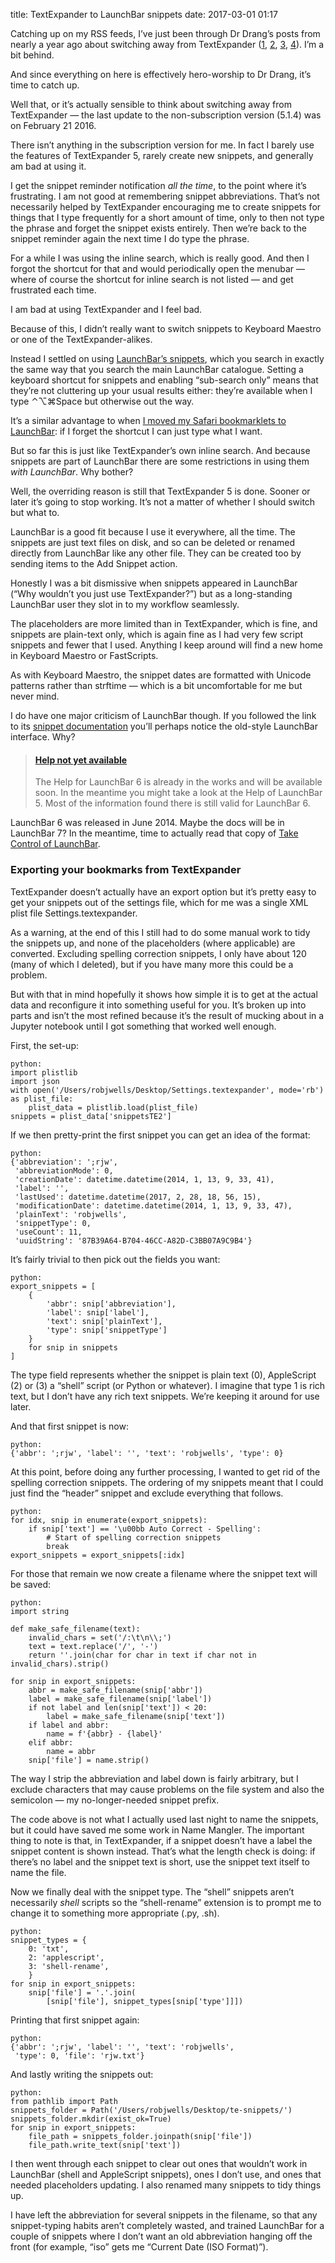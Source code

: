 title: TextExpander to LaunchBar snippets
date: 2017-03-01 01:17

Catching up on my RSS feeds, I’ve just been through Dr Drang’s posts from nearly a year ago about switching away from TextExpander ([1][d1], [2][d2], [3][d3], [4][d4]). I’m a bit behind.

[d1]: http://leancrew.com/all-this/2016/04/the-new-textexpander/
[d2]: http://leancrew.com/all-this/2016/04/importing-textexpander-snippets-to-keyboard-maestro/
[d3]: http://leancrew.com/all-this/2016/04/a-little-more-textexpander/
[d4]: http://leancrew.com/all-this/2016/06/final-thoughts-on-switching-from-textexpander/

And since everything on here is effectively hero-worship to Dr Drang, it’s time to catch up.

Well that, or it’s actually sensible to think about switching away from TextExpander — the last update to the non-subscription version (5.1.4) was on February 21 2016.

There isn’t anything in the subscription version for me. In fact I barely use the features of TextExpander 5, rarely create new snippets, and generally am bad at using it.

I get the snippet reminder notification *all the time*, to the point where it’s frustrating. I am not good at remembering snippet abbreviations. That’s not necessarily helped by TextExpander encouraging me to create snippets for things that I type frequently for a short amount of time, only to then not type the phrase and forget the snippet exists entirely. Then we’re back to the snippet reminder again the next time I do type the phrase.

For a while I was using the inline search, which is really good. And then I forgot the shortcut for that and would periodically open the menubar — where of course the shortcut for inline search is not listed — and get frustrated each time.

I am bad at using TextExpander and I feel bad.

Because of this, I didn’t really want to switch snippets to Keyboard Maestro or one of the TextExpander-alikes.

Instead I settled on using [LaunchBar’s snippets][lb-s], which you search in exactly the same way that you search the main LaunchBar catalogue. Setting a keyboard shortcut for snippets and enabling “sub-search only” means that they’re not cluttering up your usual results either: they’re available when I type <span class="osx-menu">⌃⌥⌘Space</span> but otherwise out the way.

[lb-s]: https://help.obdev.at/resources/launchbar/help/Snippets.html

It’s a similar advantage to when [I moved my Safari bookmarklets to LaunchBar][bookmarklets]: if I forget the shortcut I can just type what I want.

[bookmarklets]: https://www.robjwells.com/2013/11/die-bookmarks-bar-die/

But so far this is just like TextExpander’s own inline search. And because snippets are part of LaunchBar there are some restrictions in using them *with LaunchBar*. Why bother?

Well, the overriding reason is still that TextExpander 5 is done. Sooner or later it’s going to stop working. It’s not a matter of whether I should switch but what to.

LaunchBar is a good fit because I use it everywhere, all the time. The snippets are just text files on disk, and so can be deleted or renamed directly from LaunchBar like any other file. They can be created too by sending items to the Add Snippet action.

Honestly I was a bit dismissive when snippets appeared in LaunchBar (“Why wouldn’t you just use TextExpander?”) but as a long-standing LaunchBar user they slot in to my workflow seamlessly.

The placeholders are more limited than in TextExpander, which is fine, and snippets are plain-text only, which is again fine as I had very few script snippets and fewer that I used. Anything I keep around will find a new home in Keyboard Maestro or FastScripts.

As with Keyboard Maestro, the snippet dates are formatted with Unicode patterns rather than strftime — which is a bit uncomfortable for me but never mind.

I do have one major criticism of LaunchBar though. If you followed the link to its [snippet documentation][lb-s] you’ll perhaps notice the old-style LaunchBar interface. Why?

> #### [Help not yet available][lb-help]
> 
> The Help for LaunchBar 6 is already in the works and will be available soon. In the meantime you might take a look at the Help of LaunchBar 5. Most of the information found there is still valid for LaunchBar 6.

[lb-help]: https://help.obdev.at/products/launchbar/documentation.html

LaunchBar 6 was released in June 2014. Maybe the docs will be in LaunchBar 7? In the meantime, time to actually read that copy of [Take Control of LaunchBar][tc].

[tc]: https://www.takecontrolbooks.com/launchbar

### Exporting your bookmarks from TextExpander

TextExpander doesn’t actually have an export option but it’s pretty easy to get your snippets out of the settings file, which for me was a single XML plist file Settings.textexpander.

As a warning, at the end of this I still had to do some manual work to tidy the snippets up, and none of the placeholders (where applicable) are converted. Excluding spelling correction snippets, I only have about 120 (many of which I deleted), but if you have many more this could be a problem.

But with that in mind hopefully it shows how simple it is to get at the actual data and reconfigure it into something useful for you. It’s broken up into parts and isn’t the most refined because it’s the result of mucking about in a Jupyter notebook until I got something that worked well enough.

First, the set-up:

    python:
    import plistlib
    import json
    with open('/Users/robjwells/Desktop/Settings.textexpander', mode='rb') as plist_file:
        plist_data = plistlib.load(plist_file)
    snippets = plist_data['snippetsTE2']

If we then pretty-print the first snippet you can get an idea of the format:

    python:
    {'abbreviation': ';rjw',
     'abbreviationMode': 0,
     'creationDate': datetime.datetime(2014, 1, 13, 9, 33, 41),
     'label': '',
     'lastUsed': datetime.datetime(2017, 2, 28, 18, 56, 15),
     'modificationDate': datetime.datetime(2014, 1, 13, 9, 33, 47),
     'plainText': 'robjwells',
     'snippetType': 0,
     'useCount': 11,
     'uuidString': '87B39A64-B704-46CC-A82D-C3BB07A9C9B4'}

It’s fairly trivial to then pick out the fields you want:

    python:
    export_snippets = [
        {
            'abbr': snip['abbreviation'],
            'label': snip['label'],
            'text': snip['plainText'],
            'type': snip['snippetType']
        }
        for snip in snippets
    ]

The type field represents whether the snippet is plain text (0), AppleScript (2) or (3) a “shell” script (or Python or whatever). I imagine that type 1 is rich text, but I don’t have any rich text snippets. We’re keeping it around for use later.

And that first snippet is now:

    python:
    {'abbr': ';rjw', 'label': '', 'text': 'robjwells', 'type': 0}

At this point, before doing any further processing, I wanted to get rid of the spelling correction snippets. The ordering of my snippets meant that I could just find the “header” snippet and exclude everything that follows.

    python:
    for idx, snip in enumerate(export_snippets):
        if snip['text'] == '\u00bb Auto Correct - Spelling':
            # Start of spelling correction snippets
            break
    export_snippets = export_snippets[:idx]

For those that remain we now create a filename where the snippet text will be saved:

    python:
    import string

    def make_safe_filename(text):
        invalid_chars = set('/:\t\n\\;')
        text = text.replace('/', '-')
        return ''.join(char for char in text if char not in invalid_chars).strip()

    for snip in export_snippets:
        abbr = make_safe_filename(snip['abbr'])
        label = make_safe_filename(snip['label'])
        if not label and len(snip['text']) < 20:
            label = make_safe_filename(snip['text'])
        if label and abbr:
            name = f'{abbr} - {label}'
        elif abbr:
            name = abbr
        snip['file'] = name.strip()

The way I strip the abbreviation and label down is fairly arbitrary, but I exclude characters that may cause problems on the file system and also the semicolon — my no-longer-needed snippet prefix.

The code above is not what I actually used last night to name the snippets, but it could have saved me some work in Name Mangler. The important thing to note is that, in TextExpander, if a snippet doesn’t have a label the snippet content is shown instead. That’s what the length check is doing: if there’s no label and the snippet text is short, use the snippet text itself to name the file.

Now we finally deal with the snippet type. The “shell” snippets aren’t necessarily *shell* scripts so the “shell-rename” extension is to prompt me to change it to something more appropriate (.py, .sh).

    python:
    snippet_types = {
        0: 'txt',
        2: 'applescript',
        3: 'shell-rename',
        }
    for snip in export_snippets:
        snip['file'] = '.'.join(
            [snip['file'], snippet_types[snip['type']]])

Printing that first snippet again:

    python:
    {'abbr': ';rjw', 'label': '', 'text': 'robjwells',
     'type': 0, 'file': 'rjw.txt'}

And lastly writing the snippets out:

    python:
    from pathlib import Path
    snippets_folder = Path('/Users/robjwells/Desktop/te-snippets/')
    snippets_folder.mkdir(exist_ok=True)
    for snip in export_snippets:
        file_path = snippets_folder.joinpath(snip['file'])
        file_path.write_text(snip['text'])

I then went through each snippet to clear out ones that wouldn’t work in LaunchBar (shell and AppleScript snippets), ones I don’t use, and ones that needed placeholders updating. I also renamed many snippets to tidy things up.

I have left the abbreviation for several snippets in the filename, so that any snippet-typing habits aren’t completely wasted, and trained LaunchBar for a couple of snippets where I don’t want an old abbreviation hanging off the front (for example, “iso” gets me “Current Date (ISO Format)”).
